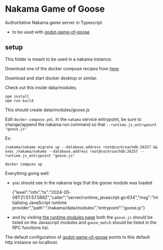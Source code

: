 # Nakama Game of Goose

Authoritative Nakama game server in Typescript

- to be used with [godot-game-of-goose](https://github.com/JosePedroDias/godot-game-of-goose)

## setup

This folder is meant to be used in a nakama instance.

Download one of the docker compose recipes from [here](https://heroiclabs.com/docs/nakama/getting-started/install/docker/).

Download and start docker desktop or similar.

Check out this inside data/modules.

    npm install
    npm run build

This should create data/modules/goose.js

Edit `docker-compose.yml`.
In the `nakama` service entrypoint, be sure to change/append the nakama run command so that `--runtime.js_entrypoint "goose.js"`

Ex:

    /nakama/nakama migrate up --database.address root@cockroachdb:26257 &&
    exec /nakama/nakama --database.address root@cockroachdb:26257 --runtime.js_entrypoint "goose.js"

    docker compose up

Everything going well:

- you should see in the nakama logs that the goose module was loaded

    {"level":"info","ts":"2024-05-08T21:51:57.586Z","caller":"server/runtime_javascript.go:634","msg":"Initialising JavaScript runtime provider","path":"/nakama/data/modules","entrypoint":"goose.js"}

- and by visiting [the runtime modules page]() both the `goose.js` should be listed on the Javascript modules and `goose_match` should be listed in the RPC functions list.

The default configuration of [godot-game-of-goose](https://github.com/JosePedroDias/godot-game-of-goose) points to this default http instance on localhost.
